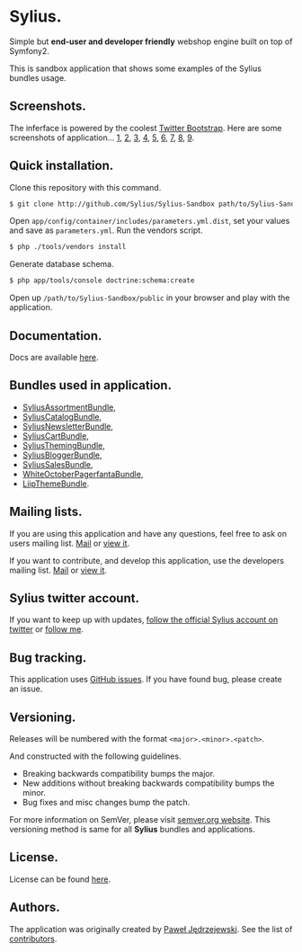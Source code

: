 Sylius.
=======

Simple but **end-user and developer friendly** webshop engine built on top of Symfony2.

This is sandbox application that shows some examples of the Sylius bundles usage.

Screenshots.
------------

The inferface is powered by the coolest [Twitter Bootstrap](http://twitter.github.com/bootstrap).
Here are some screenshots of application... 
[1](http://sylius.github.com/screenshots/Sylius-Sandbox/1.png), 
[2](http://sylius.github.com/screenshots/Sylius-Sandbox/2.png), 
[3](http://sylius.github.com/screenshots/Sylius-Sandbox/3.png), 
[4](http://sylius.github.com/screenshots/Sylius-Sandbox/4.png), 
[5](http://sylius.github.com/screenshots/Sylius-Sandbox/5.png), 
[6](http://sylius.github.com/screenshots/Sylius-Sandbox/6.png), 
[7](http://sylius.github.com/screenshots/Sylius-Sandbox/7.png), 
[8](http://sylius.github.com/screenshots/Sylius-Sandbox/8.png), 
[9](http://sylius.github.com/screenshots/Sylius-Sandbox/9.png).

Quick installation.
-------------

Clone this repository with this command.

``` bash
$ git clone http://github.com/Sylius/Sylius-Sandbox path/to/Sylius-Sandbox
```

Open `app/config/container/includes/parameters.yml.dist`, set your values and save as `parameters.yml`.
Run the vendors script.

``` bash
$ php ./tools/vendors install
```

Generate database schema.

``` bash
$ php app/tools/console doctrine:schema:create
```

Open up ``/path/to/Sylius-Sandbox/public`` in your browser and play with the application.

Documentation.
--------------

Docs are available [here](https://github.com/Sylius/Sylius-Sandbox/blob/master/doc/index.md).

Bundles used in application.
----------------------------

* [SyliusAssortmentBundle](http://github.com/Sylius/SyliusAssortmentBundle),
* [SyliusCatalogBundle](http://github.com/Sylius/SyliusCatalogBundle),
* [SyliusNewsletterBundle](http://github.com/Sylius/SyliusNewsletterBundle),
* [SyliusCartBundle](http://github.com/Sylius/SyliusCartBundle),
* [SyliusThemingBundle](http://github.com/Sylius/SyliusThemingBundle),
* [SyliusBloggerBundle](http://github.com/Sylius/SyliusBloggerBundle),
* [SyliusSalesBundle](http://github.com/Sylius/SyliusSalesBundle),
* [WhiteOctoberPagerfantaBundle](http://github.com/whiteoctober/WhiteOctoberPagerfantaBundle),
* [LiipThemeBundle](http://github.com/liip/LiipThemeBundle).

Mailing lists.
--------------

If you are using this application and have any questions, feel free to ask on users mailing list.
[Mail](mailto:sylius@googlegroups.com) or [view it](http://groups.google.com/group/sylius).

If you want to contribute, and develop this application, use the developers mailing list.
[Mail](mailto:sylius-dev@googlegroups.com) or [view it](http://groups.google.com/group/sylius-dev).

Sylius twitter account.
-----------------------

If you want to keep up with updates, [follow the official Sylius account on twitter](http://twitter.com/_Sylius) 
or [follow me](http://twitter.com/pjedrzejewski).

Bug tracking.
-------------

This application uses [GitHub issues](https://github.com/Sylius/SyliusThemingBundle/issues).
If you have found bug, please create an issue.

Versioning.
-----------

Releases will be numbered with the format `<major>.<minor>.<patch>`.

And constructed with the following guidelines.

* Breaking backwards compatibility bumps the major.
* New additions without breaking backwards compatibility bumps the minor.
* Bug fixes and misc changes bump the patch.

For more information on SemVer, please visit [semver.org website](http://semver.org/).
This versioning method is same for all **Sylius** bundles and applications.

License.
--------

License can be found [here](https://github.com/Sylius/Sylius-Sandbox/blob/master/LICENSE).

Authors.
--------

The application was originally created by [Paweł Jędrzejewski](http://diweb.pl).
See the list of [contributors](http://github.com/Sylius/Sylius-Sandbox/contributors).
